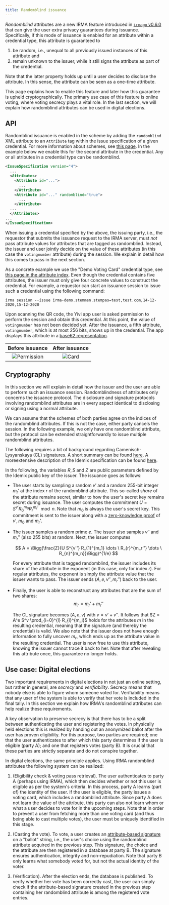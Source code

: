 ```yaml
---
title: Randomblind issuance
---
```


*Randomblind* attributes are a new IRMA feature introduced in
[`irmago` v0.6.0](https://github.com/privacybydesign/irmago/releases/tag/v0.6.0)
that can give the user extra privacy
guarantees during issuance.  Specifically, if this mode of issuance is enabled
for an attribute within a credential type, this attribute is guaranteed to 
  1) be random, i.e., unequal to all previously issued instances of this attribute and 
  2) remain unknown to the issuer, while it still signs the attribute as part of the credential.

Note that the latter property holds up until a user decides to disclose the
attribute.  In this sense, the attribute can be seen as a one-time attribute.

This page explains how to enable this feature and later how this guarantee is
upheld cryptographically.  The primary use case of this feature is online
voting, where voting secrecy plays a vital role. In the last section,
we will explain how randomblind attributes can be used in digital elections.


## API

Randomblind issuance is enabled in the scheme by adding the `randomblind` XML
attribute to an `Attribute` tag within the issue specification of a given
credential.  For more information about schemes, see [this
page](/schemes).  In the example below we enable this for
the second attribute in the credential. Any or all atributes in a credential
type can be randomblind.

``` xml
<IssueSpecification version="4">
  ...
  <Attributes>
    <Attribute id="...">
      ...
    </Attribute>
    <Attribute id="..." randomblind="true">
      ...
    </Attribute>
  ...
  </Attributes>
...
</IssueSpecification>
```

When issuing a credential specified by the above, the
issuing party, i.e., the requestor that submits the issuance request to the
IRMA server, must *not* pass attribute values for attributes that are tagged as
randomblind. Instead, the issuer and user jointly decide on the value of these
attributes (in this case the `votingnumber` attribute) during the session.
We explain in detail how this comes to pass in the next section.


As a concrete example we use the
"Demo Voting Card" credential type, see [this page in the attribute
index](https://attribute-index.yivi.app/en/irma-demo.stemmen.stempas.html#irma-demo.stemmen.stempas.election).
Even though the credential contains five attributes, the issuer must only give
four concrete values to construct the credential. For example, a requestor can
start an issuance session to issue such a credential using the following
command:

```
irma session --issue irma-demo.stemmen.stempas=test,test.com,14-12-2020,15-12-2020
```

Upon scanning the QR code, the Yivi app user is asked permission to perform the
session and obtain this credential. At this point, the value of `votingnumber`
has not been decided yet. After the issuance, a fifth attribute,
`votingnumber`, which is at most 256 bits, shows up in the credential. The app
displays this attribute in a [base62
representation](https://en.wikipedia.org/wiki/Base62).


Before issuance               |  After issuance
:----------------------------:|:----------------------------:
![Permission](/img/rb_permission.jpg) | ![Card](/img/rb_card.jpg)

## Cryptography
In this section we will explain in detail how the issuer and the user are able
to perform such an issuance session. Randomblindness of attributes only concerns
the issuance protocol. The disclosure and signature protocols involving randomblind attributes
are in every aspect identical to disclosing or signing using a normal attribute.

We can assume that the schemes of both parties agree on the indices of the
randomblind attributes. If this is not the case, either party cancels the
session. In the following example, we only have one randomblind attribute, but
the protocol can be extended straightforwardly to issue multiple randomblind
attributes.

The following requires a bit of background regarding Camenisch-Lysyanskaya (CL)
signatures.  A short summary can be found [here](/files/Idemix_overview.pdf). 
A moreextensive description of the Idemix specification can be found
[here](https://dominoweb.draco.res.ibm.com/reports/rz3730_revised.pdf).

In the following, the variables $R, S$ and $Z$ are public parameters defined by the
Idemix public key of the issuer. The issuance goes as follows:
- The user starts by sampling a random $v'$ and a random 255-bit integer $m_{r}'$ at
  the index $r$ of the randomblind attribute.
  This so-called *share* of the attribute remains secret, similar to
  how the user's secret key remains secret during issuance. 
  The user computes the commitment $U = S^{v'} R_0^{m_0} R_r^{m_{r}'} \mod n$.
  Note that $m_0$ is always the user's secret key. This commitment is sent to
  the issuer along with a [zero-knowledge proof](zkp)
  of $v', m_0$ and $m_{r}'$.

- The issuer samples a random prime $e$.
  The issuer also samples $v''$ and $m_{r}''$ (also 255 bits) at random.
  Next, the issuer computes 

  $$
    A = \Bigg(\frac{Z}{U S^{v''} R_{1}^{m_1} \dots \ R_{r}^{m_r''} \dots \ R_{n}^{m_n}}\Bigg)^{1/e}
  $$

  For every attribute that is tagged randomblind, the issuer includes its share
  of the attribute in the exponent (in this case, only for index $r$).  For
  regular attributes, the exponent is simply the attribute value that the
  issuer wants to pass. The issuer sends $(A, e, v'', m_{r}'')$ back to the
  user.

- Finally, the user is able to reconstruct any attributes that are the sum of two shares:
  $$
  m_r = m_r' + m_r''
  $$

  The CL signature becomes $(A, e, v)$ with $v = v' + v''$.  It follows that $Z
  = A^e S^v \prod_{i=0}^{l} R_{i}^{m_i}$ holds for the attributes $m$ in the
  resulting credential, meaning that the signature (and thereby the credential) is
  valid.  We also note that the issuer does not have enough information to
  fully uncover $m_r$, which ends up as the attribute value in the resulting
  credential. The user is now free to use this attribute, knowing the issuer
  cannot trace it back to her.  Note that after revealing this attribute
  once, this guarantee no longer holds.

## Use case: Digital elections

Two important requirements in digital elections in not just an online setting,
but rather in general, are *secrecy* and *verifiability*.  Secrecy means that
nobody else is able to figure whom someone voted for. Verifiability means that
any user of the system is able to verify that her vote is included in the
final tally.  In this section we explain how IRMA's randomblind attributes can
help realize these requirements.

A key observation to preserve secrecy is that there has to be a split between
authenticating the user and registering the votes.  In physically held
elections this is realized by handing out an anonymized ballot after the user
has proven eligibility.  For this purpose, two parties are required; one that
the user authenticates to after which this party determines if the user is
eligible (party A); and one that registers votes (party B). It is crucial
that these parties are strictly separate and do not conspire together.

In digital elections, the same principle applies.  Using IRMA randomblind
attributes the following system can be realized:

1. (Eligibility check \& voting pass retrieval).  The user authenticates to
   party A (perhaps using IRMA), which then decides whether or not
   this user is eligible as per the system's criteria.  In this process,
   party A learns (part of) the identity of the user.  If the user is
   eligible, the party issues a voting card, which includes a randomblind
   attribute. Since party A does not learn the value of the
   attribute, this party can also not learn whom or what a user decides to vote
   for in the upcoming steps.  Note that in order to prevent a user from
   fetching more than one voting card (and thus being able to cast multiple
   votes), the user must be uniquely identified in this stage.

2. (Casting the vote). To vote, a user creates an [attribute-based
   signature](technical-overview/#attribute-based-signatures) on a
   "ballot" string, i.e., the user's choice using the randomblind attribute
   acquired in the previous step.  This signature, the choice and the attribute
   are then registered in a database at party B. The signature ensures
   authentication, integrity and non-repudiation. Note that party B only
   learns what somebody voted for, but not the actual identity of the voter.

3. (Verification).
   After the election ends, the database is published. To verify whether her
   vote has been correctly cast, the user can simply check if the
   attribute-based signature created in the previous step containing her
   randomblind attribute is among the registered vote entries.
